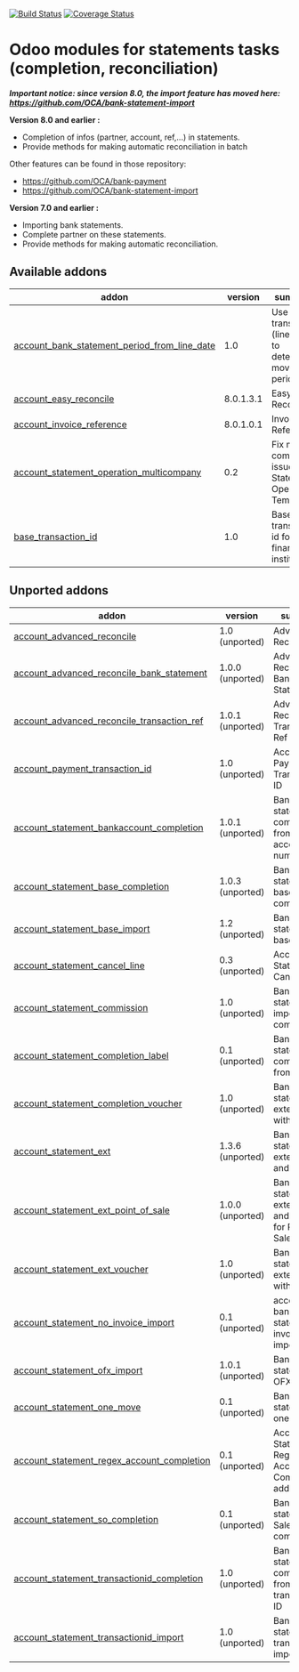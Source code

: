 [![Build Status](https://travis-ci.org/OCA/bank-statement-reconcile.svg?branch=8.0)](https://travis-ci.org/OCA/bank-statement-reconcile)
[![Coverage Status](https://coveralls.io/repos/OCA/bank-statement-reconcile/badge.png?branch=8.0)](https://coveralls.io/r/OCA/bank-statement-reconcile?branch=8.0)

Odoo modules for statements tasks (completion, reconciliation)
==============================================================

***Important notice: since version 8.0, the import feature has moved here: https://github.com/OCA/bank-statement-import***


__Version 8.0 and earlier :__

* Completion of infos (partner, account, ref,...) in statements.
* Provide methods for making automatic reconciliation in batch

Other features can be found in those repository:
* https://github.com/OCA/bank-payment
* https://github.com/OCA/bank-statement-import

__Version 7.0 and earlier :__

* Importing bank statements.
* Complete partner on these statements.
* Provide methods for making automatic reconciliation.


[//]: # (addons)
Available addons
----------------
addon | version | summary
--- | --- | ---
[account_bank_statement_period_from_line_date](account_bank_statement_period_from_line_date/) | 1.0 | Use bank transaction (line) date to determine move period
[account_easy_reconcile](account_easy_reconcile/) | 8.0.1.3.1 | Easy Reconcile
[account_invoice_reference](account_invoice_reference/) | 8.0.1.0.1 | Invoices Reference
[account_statement_operation_multicompany](account_statement_operation_multicompany/) | 0.2 | Fix multi-company issue on Statement Operation Templates
[base_transaction_id](base_transaction_id/) | 1.0 | Base transaction id for financial institutes

Unported addons
---------------
addon | version | summary
--- | --- | ---
[account_advanced_reconcile](__unported__/account_advanced_reconcile/) | 1.0 (unported) | Advanced Reconcile
[account_advanced_reconcile_bank_statement](__unported__/account_advanced_reconcile_bank_statement/) | 1.0.0 (unported) | Advanced Reconcile Bank Statement
[account_advanced_reconcile_transaction_ref](__unported__/account_advanced_reconcile_transaction_ref/) | 1.0.1 (unported) | Advanced Reconcile Transaction Ref
[account_payment_transaction_id](__unported__/account_payment_transaction_id/) | 1.0 (unported) | Account Payment - Transaction ID
[account_statement_bankaccount_completion](__unported__/account_statement_bankaccount_completion/) | 1.0.1 (unported) | Bank statement completion from bank account number
[account_statement_base_completion](__unported__/account_statement_base_completion/) | 1.0.3 (unported) | Bank statement base completion
[account_statement_base_import](__unported__/account_statement_base_import/) | 1.2 (unported) | Bank statement base import
[account_statement_cancel_line](__unported__/account_statement_cancel_line/) | 0.3 (unported) | Account Statement Cancel Line
[account_statement_commission](__unported__/account_statement_commission/) | 1.0 (unported) | Bank statement import - commissions
[account_statement_completion_label](__unported__/account_statement_completion_label/) | 0.1 (unported) | Bank statement completion from label
[account_statement_completion_voucher](__unported__/account_statement_completion_voucher/) | 1.0 (unported) | Bank statement extension with voucher
[account_statement_ext](__unported__/account_statement_ext/) | 1.3.6 (unported) | Bank statement extension and profiles
[account_statement_ext_point_of_sale](__unported__/account_statement_ext_point_of_sale/) | 1.0.0 (unported) | Bank statement extension and profiles for Point of Sale
[account_statement_ext_voucher](__unported__/account_statement_ext_voucher/) | 1.0 (unported) | Bank statement extension with voucher
[account_statement_no_invoice_import](__unported__/account_statement_no_invoice_import/) | 0.1 (unported) | account bank statement no invoice import
[account_statement_ofx_import](__unported__/account_statement_ofx_import/) | 1.0.1 (unported) | Bank statement OFX import
[account_statement_one_move](__unported__/account_statement_one_move/) | 0.1 (unported) | Bank statement one move
[account_statement_regex_account_completion](__unported__/account_statement_regex_account_completion/) | 0.1 (unported) | Account Statement Regex Account Completion addon
[account_statement_so_completion](__unported__/account_statement_so_completion/) | 0.1 (unported) | Bank statement Sale Order completion
[account_statement_transactionid_completion](__unported__/account_statement_transactionid_completion/) | 1.0 (unported) | Bank statement completion from transaction ID
[account_statement_transactionid_import](__unported__/account_statement_transactionid_import/) | 1.0 (unported) | Bank statement transactionID import

[//]: # (end addons)
